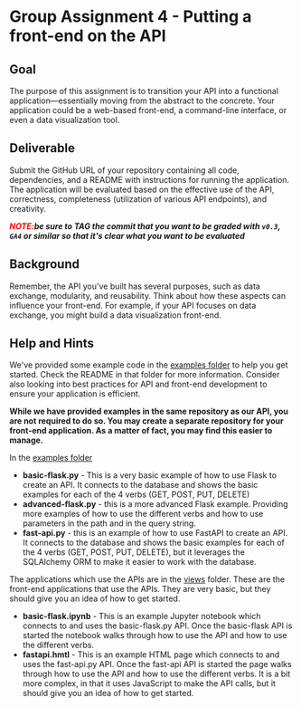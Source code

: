 # Group Assignment 4 - Putting a front-end on the API

## Goal
The purpose of this assignment is to transition your API into a functional application—essentially moving from the abstract to the concrete. Your application could be a web-based front-end, a command-line interface, or even a data visualization tool.

## Deliverable
Submit the GitHub URL of your repository containing all code, dependencies, and a README with instructions for running the application. The application will be evaluated based on the effective use of the API, correctness, completeness (utilization of various API endpoints), and creativity.

***<span style="color:red">NOTE:</span>be sure to TAG the commit that you want to be graded with `v0.3`, `GA4` or similar so that it's clear what you want to be evaluated***
## Background
Remember, the API you've built has several purposes, such as data exchange, modularity, and reusability. Think about how these aspects can influence your front-end. For example, if your API focuses on data exchange, you might build a data visualization front-end.

## Help and Hints
We've provided some example code in the [examples folder](examples/README.md) to help you get started. Check the README in that folder for more information. Consider also looking into best practices for API and front-end development to ensure your application is efficient.

**While we have provided examples in the same repository as our API, you are not required to do so. You may create a separate repository for your front-end application.  As a matter of fact, you may find this easier to manage.**

In the [examples folder](examples/README.md)
- **basic-flask.py** - This is a very basic example of how to use Flask to create an API.  It connects to the database and shows the basic examples for each of the 4 verbs (GET, POST, PUT, DELETE)
- **advanced-flask.py** - this is a more advanced Flask example.  Providing more examples of how to use the different verbs and how to use parameters in the path and in the query string.
- **fast-api.py** - this is an example of how to use FastAPI to create an API.  It connects to the database and shows the basic examples for each of the 4 verbs (GET, POST, PUT, DELETE), but it leverages the SQLAlchemy ORM to make it easier to work with the database.

The applications which use the APIs are in the [views](examples/views) folder.  These are the front-end applications that use the APIs.  They are very basic, but they should give you an idea of how to get started.
- **basic-flask.ipynb** - This is an example Jupyter notebook which connects to and uses the basic-flask.py API.  Once the basic-flask API is started the notebook walks through how to use the API and how to use the different verbs.
- **fastapi.hmtl** - This is an example HTML page which connects to and uses the fast-api.py API.  Once the fast-api API is started the page walks through how to use the API and how to use the different verbs.  It is a bit more complex, in that it uses JavaScript to make the API calls, but it should give you an idea of how to get started.
